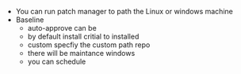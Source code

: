

- You can run patch manager to path the Linux or windows machine
- Baseline
    - auto-approve can be
    - by default install critial to installed
    - custom specfiy the custom path repo
    - there will be maintance windows
    - you can schedule 
